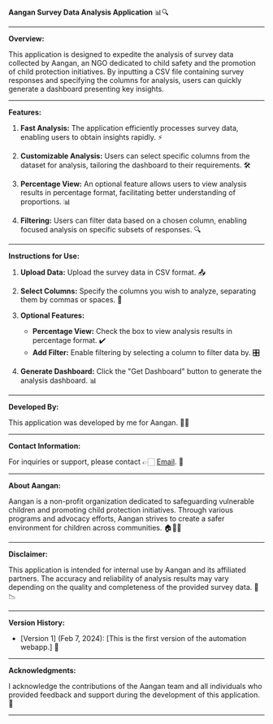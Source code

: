 
**Aangan Survey Data Analysis Application** 📊🔍

---

**Overview:**

This application is designed to expedite the analysis of survey data collected by Aangan, an NGO dedicated to child safety and the promotion of child protection initiatives. By inputting a CSV file containing survey responses and specifying the columns for analysis, users can quickly generate a dashboard presenting key insights.

---

**Features:**

1. **Fast Analysis:** The application efficiently processes survey data, enabling users to obtain insights rapidly. ⚡
   
2. **Customizable Analysis:** Users can select specific columns from the dataset for analysis, tailoring the dashboard to their requirements. 🛠️
   
3. **Percentage View:** An optional feature allows users to view analysis results in percentage format, facilitating better understanding of proportions. 📊
   
4. **Filtering:** Users can filter data based on a chosen column, enabling focused analysis on specific subsets of responses. 🔍

---

**Instructions for Use:**

1. **Upload Data:** Upload the survey data in CSV format. 📤

2. **Select Columns:** Specify the columns you wish to analyze, separating them by commas or spaces. 📝

3. **Optional Features:**
   - **Percentage View:** Check the box to view analysis results in percentage format. ✔️
   - **Add Filter:** Enable filtering by selecting a column to filter data by. 🎛️

4. **Generate Dashboard:** Click the "Get Dashboard" button to generate the analysis dashboard. 📊

---

**Developed By:**

This application was developed by me for Aangan. 👨‍💻

---

**Contact Information:**

For inquiries or support, please contact 👉🏻 [Email](a.baliyan008@gmail.com). 📧

---

**About Aangan:**

Aangan is a non-profit organization dedicated to safeguarding vulnerable children and promoting child protection initiatives. Through various programs and advocacy efforts, Aangan strives to create a safer environment for children across communities. 🏠👦👧

---

**Disclaimer:**

This application is intended for internal use by Aangan and its affiliated partners. The accuracy and reliability of analysis results may vary depending on the quality and completeness of the provided survey data. 🚫📉

---

**Version History:**

- [Version 1] (Feb 7, 2024): [This is the first version of the automation webapp.] 📅

---

**Acknowledgments:**

I acknowledge the contributions of the Aangan team and all individuals who provided feedback and support during the development of this application. 🙏

---
